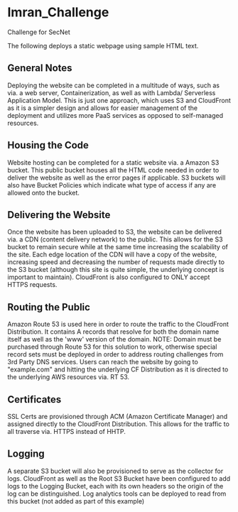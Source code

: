 # Imran_Challenge
Challenge for SecNet

The following deploys a static webpage using sample HTML text.  


## General Notes

Deploying the website can be completed in a multitude of ways, such as via. a web server, Containerization, as well as with Lambda/ Serverless Application Model.  This is just one approach, which uses S3 and CloudFront as it is a simpler design and allows for easier management of the deployment and utilizes more PaaS services as opposed to self-managed resources.  

## Housing the Code

Website hosting can be completed for a static website via. a Amazon S3 bucket.  This public bucket houses all the HTML code needed in order to deliver the website as well as the error pages if applicable.  S3 buckets will also have Bucket Policies which indicate what type of access if any are allowed onto the bucket. 

## Delivering the Website

Once the website has been uploaded to S3, the website can be delivered via. a CDN (content delivery network) to the public.  This allows for the S3 bucket to remain secure while at the same time increasing the scalability of the site.  Each edge location of the CDN will have a copy of the website, increasing speed and decreasing the number of requests made directly to the S3 bucket (although this site is quite simple, the underlying concept is important to maintain). CloudFront is also configured to ONLY accept HTTPS requests.  

## Routing the Public

Amazon Route 53 is used here in order to route the traffic to the CloudFront Distribution.  It contains A records that resolve for both the domain name itself as well as the 'www' version of the domain.  NOTE: Domain must be purchased through Route 53 for this solution to work, otherwise special record sets must be deployed in order to address routing challenges from 3rd Party DNS services. Users can reach the website by going to "example.com" and hitting the underlying CF Distribution as it is directed to the underlying AWS resources via. RT 53. 

## Certificates

SSL Certs are provisioned through ACM (Amazon Certificate Manager) and assigned directly to the CloudFront Distribution.  This allows for the traffic to all traverse via. HTTPS instead of HHTP. 

## Logging 

A separate S3 bucket will also be provisioned to serve as the collector for logs.  CloudFront as well as the Root S3 Bucket have been configured to add logs to the Logging Bucket, each with its own headers so the origin of the log can be distinguished.  Log analytics tools can be deployed to read from this bucket (not added as part of this example)



#
